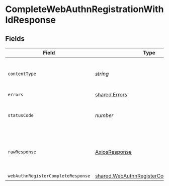 # CompleteWebAuthnRegistrationWithIdResponse


## Fields

| Field                                                                                              | Type                                                                                               | Required                                                                                           | Description                                                                                        |
| -------------------------------------------------------------------------------------------------- | -------------------------------------------------------------------------------------------------- | -------------------------------------------------------------------------------------------------- | -------------------------------------------------------------------------------------------------- |
| `contentType`                                                                                      | *string*                                                                                           | :heavy_check_mark:                                                                                 | HTTP response content type for this operation                                                      |
| `errors`                                                                                           | [shared.Errors](../../models/shared/errors.md)                                                     | :heavy_minus_sign:                                                                                 | Error                                                                                              |
| `statusCode`                                                                                       | *number*                                                                                           | :heavy_check_mark:                                                                                 | HTTP response status code for this operation                                                       |
| `rawResponse`                                                                                      | [AxiosResponse](https://axios-http.com/docs/res_schema)                                            | :heavy_minus_sign:                                                                                 | Raw HTTP response; suitable for custom response parsing                                            |
| `webAuthnRegisterCompleteResponse`                                                                 | [shared.WebAuthnRegisterCompleteResponse](../../models/shared/webauthnregistercompleteresponse.md) | :heavy_minus_sign:                                                                                 | Success                                                                                            |